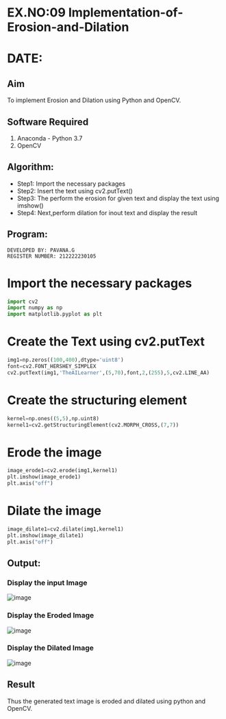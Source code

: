 # EX.NO:09 Implementation-of-Erosion-and-Dilation
# DATE:
## Aim
To implement Erosion and Dilation using Python and OpenCV.
## Software Required
1. Anaconda - Python 3.7
2. OpenCV
## Algorithm:
- Step1: Import the necessary packages
- Step2: Insert the text using cv2.putText()
- Step3: The perform the erosion for given text and display the text using imshow()
- Step4: Next,perform dilation for inout text and display the result
## Program:
```
DEVELOPED BY: PAVANA.G
REGISTER NUMBER: 212222230105
```
# Import the necessary packages
```python
import cv2
import numpy as np 
import matplotlib.pyplot as plt
```
# Create the Text using cv2.putText
```python
img1=np.zeros((100,400),dtype='uint8')
font=cv2.FONT_HERSHEY_SIMPLEX
cv2.putText(img1,'TheAILearner',(5,70),font,2,(255),5,cv2.LINE_AA)
```
# Create the structuring element
```python
kernel=np.ones((5,5),np.uint8)
kernel1=cv2.getStructuringElement(cv2.MORPH_CROSS,(7,7))
```
# Erode the image
```python
image_erode1=cv2.erode(img1,kernel1)
plt.imshow(image_erode1)
plt.axis("off")
```
# Dilate the image
```python
image_dilate1=cv2.dilate(img1,kernel1)
plt.imshow(image_dilate1)
plt.axis("off")
```
## Output:
### Display the input Image
![image](https://github.com/gpavana/erosion-dilation/assets/118787343/6160128d-825c-4335-b930-88c05bbb2d75)
### Display the Eroded Image
![image](https://github.com/gpavana/erosion-dilation/assets/118787343/31c9c278-eded-41da-b44f-2e1ae75bd6d9)
### Display the Dilated Image
![image](https://github.com/gpavana/erosion-dilation/assets/118787343/5cf08f06-9d3f-4ebd-8309-dd5703163623)
## Result
Thus the generated text image is eroded and dilated using python and OpenCV.
